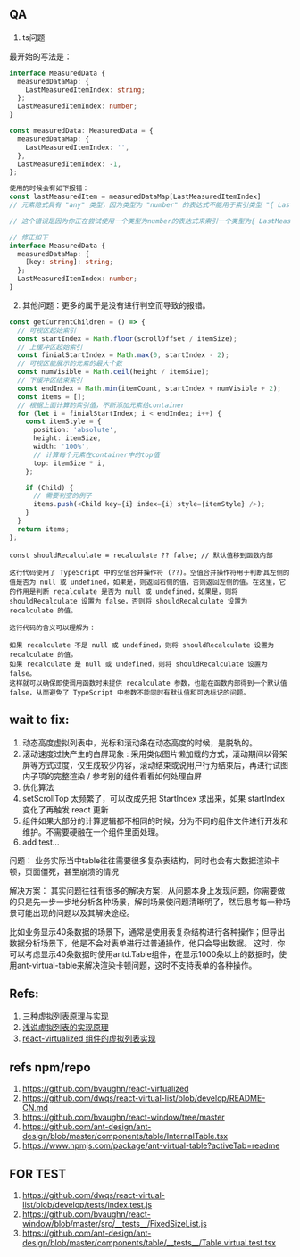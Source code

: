 ## QA

1. ts问题

最开始的写法是：

```ts
interface MeasuredData {
  measuredDataMap: {
    LastMeasuredItemIndex: string;
  };
  LastMeasuredItemIndex: number;
}

const measuredData: MeasuredData = {
  measuredDataMap: {
    LastMeasuredItemIndex: '',
  },
  LastMeasuredItemIndex: -1,
};

使用的时候会有如下报错：
const lastMeasuredItem = measuredDataMap[LastMeasuredItemIndex]
// 元素隐式具有 "any" 类型，因为类型为 "number" 的表达式不能用于索引类型 "{ LastMeasuredItemIndex: string; }"。在类型 "{ LastMeasuredItemIndex: string; }" 上找不到具有类型为 "number" 的参数的索引签名。

// 这个错误是因为你正在尝试使用一个类型为number的表达式来索引一个类型为{ LastMeasuredItemIndex: string; }的对象。在 TypeScript 中，当你使用一个不是字符串的值作为对象的索引时，TypeScript 会给出这个错误。

// 修正如下
interface MeasuredData {
  measuredDataMap: {
    [key: string]: string;
  };
  LastMeasuredItemIndex: number;
}
```

2. 其他问题：更多的属于是没有进行判空而导致的报错。

```ts
const getCurrentChildren = () => {
  // 可视区起始索引
  const startIndex = Math.floor(scrollOffset / itemSize);
  // 上缓冲区起始索引
  const finialStartIndex = Math.max(0, startIndex - 2);
  // 可视区能展示的元素的最大个数
  const numVisible = Math.ceil(height / itemSize);
  // 下缓冲区结束索引
  const endIndex = Math.min(itemCount, startIndex + numVisible + 2);
  const items = [];
  // 根据上面计算的索引值，不断添加元素给container
  for (let i = finialStartIndex; i < endIndex; i++) {
    const itemStyle = {
      position: 'absolute',
      height: itemSize,
      width: '100%',
      // 计算每个元素在container中的top值
      top: itemSize * i,
    };

    if (Child) {
      // 需要判空的例子
      items.push(<Child key={i} index={i} style={itemStyle} />);
    }
  }
  return items;
};
```

```
const shouldRecalculate = recalculate ?? false; // 默认值移到函数内部

这行代码使用了 TypeScript 中的空值合并操作符 (??)。空值合并操作符用于判断其左侧的值是否为 null 或 undefined，如果是，则返回右侧的值，否则返回左侧的值。在这里，它的作用是判断 recalculate 是否为 null 或 undefined，如果是，则将 shouldRecalculate 设置为 false，否则将 shouldRecalculate 设置为 recalculate 的值。

这行代码的含义可以理解为：

如果 recalculate 不是 null 或 undefined，则将 shouldRecalculate 设置为 recalculate 的值。
如果 recalculate 是 null 或 undefined，则将 shouldRecalculate 设置为 false。
这样就可以确保即使调用函数时未提供 recalculate 参数，也能在函数内部得到一个默认值 false，从而避免了 TypeScript 中参数不能同时有默认值和可选标记的问题。

```

## wait to fix:

1. 动态高度虚拟列表中，光标和滚动条在动态高度的时候，是脱轨的。
2. 滚动速度过快产生的白屏现象 : 采用类似图片懒加载的方式，滚动期间以骨架屏等方式过度，仅生成较少内容，滚动结束或说用户行为结束后，再进行试图内子项的完整渲染 / 参考别的组件看看如何处理白屏
3. 优化算法
4. setScrollTop 太频繁了，可以改成先把 StartIndex 求出来，如果 startIndex 变化了再触发 react 更新
5. 组件如果大部分的计算逻辑都不相同的时候，分为不同的组件文件进行开发和维护。不需要硬融在一个组件里面处理。
6. add test...

问题：
业务实际当中table往往需要很多复杂表结构，同时也会有大数据渲染卡顿，页面僵死，甚至崩溃的情况

解决方案：
其实问题往往有很多的解决方案，从问题本身上发现问题，你需要做的只是先一步一步地分析各种场景，解剖场景使问题清晰明了，然后思考每一种场景可能出现的问题以及其解决途经。

比如业务显示40条数据的场景下，通常是使用表复杂结构进行各种操作；但导出数据分析场景下，他是不会对表单进行过普通操作，他只会导出数据。
这时，你可以考虑显示40条数据时使用antd.Table组件，在显示1000条以上的数据时，使用ant-virtual-table来解决渲染卡顿问题，这时不支持表单的各种操作。

## Refs:

1. [三种虚拟列表原理与实现](https://juejin.cn/post/7232856799170805820#heading-17)
1. [浅说虚拟列表的实现原理](https://github.com/dwqs/blog/issues/70)
1. [react-virtualized 组件的虚拟列表实现](https://github.com/dwqs/blog/issues/72)

## refs npm/repo

1. https://github.com/bvaughn/react-virtualized
2. https://github.com/dwqs/react-virtual-list/blob/develop/README-CN.md
3. https://github.com/bvaughn/react-window/tree/master
4. https://github.com/ant-design/ant-design/blob/master/components/table/InternalTable.tsx
5. https://www.npmjs.com/package/ant-virtual-table?activeTab=readme

## FOR TEST

1. https://github.com/dwqs/react-virtual-list/blob/develop/tests/index.test.js
2. https://github.com/bvaughn/react-window/blob/master/src/__tests__/FixedSizeList.js
3. https://github.com/ant-design/ant-design/blob/master/components/table/__tests__/Table.virtual.test.tsx
